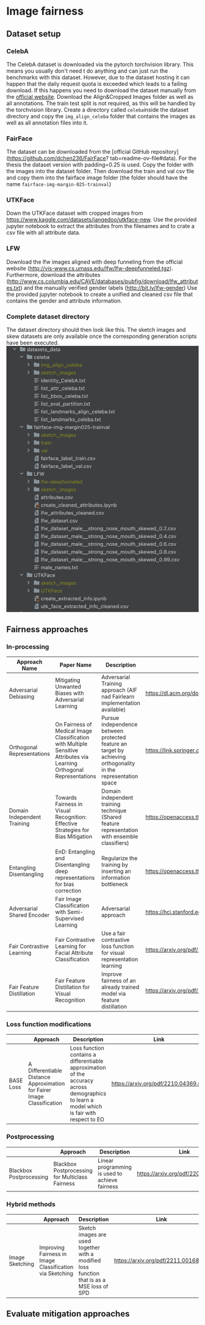 # Image fairness



## Dataset setup

### CelebA
The CelebA dataset is downloaded via the pytorch torchvision library. This means you usually don't need t do 
anything and can just run the benchmarks with this dataset. However, due to the dataset hosting it can happen that the 
daily request quota is exceeded which leads to a failing download. If this happens you need to download the dataset 
manually from the [official website](https://mmlab.ie.cuhk.edu.hk/projects/CelebA.html). Download the Align&Cropped 
Images folder as well as all annotations. The train test split is not required, as this will be handled by the 
torchvision library. Create a directory called `celeba`inside the dataset directory and copy the `img_align_celeba`
folder that contains the images as well as all annotation files into it.

### FairFace
The dataset can be downloaded from the [official GitHub repository](https://github.com/dchen236/FairFace?
tab=readme-ov-file#data). For the thesis the dataset version with padding=0.25 is used. Copy the folder with the 
images into the dataset folder. Then download the train and val csv file and copy them into the fairface image 
folder (the folder should have the name `fairface-img-margin-025-trainval`)

### UTKFace

Down the UTKFace dataset with cropped images from https://www.kaggle.com/datasets/jangedoo/utkface-new. Use the provided jupyter notebook to extract the attributes from the filenames and to crate a csv file with all attribute data.

### LFW

Download the lfw images aligned with deep funneling from the official website (http://vis-www.cs.umass.edu/lfw/lfw-deepfunneled.tgz). Furthermore, download the attributes (http://www.cs.columbia.edu/CAVE/databases/pubfig/download/lfw_attributes.txt) and the manually verified gender labels (http://bit.ly/lfw-gender) 
Use the provided jupyter notebook to create a unified and cleaned csv file that contains the gender and attribute information.

### Complete dataset directory
The dataset directory should then look like this. The sketch images and skew datasets are only available once the corresponding generation scripts have been executed. 
![Dataset directory example](dataset_directory_example.png "Dataset Directory")


## Fairness approaches


### In-processing
| Approach Name               | Paper Name                                                                                                             | Description                                                                                                                        | Link                                                                                                                                                            |
|-----------------------------|------------------------------------------------------------------------------------------------------------------------|------------------------------------------------------------------------------------------------------------------------------------|-----------------------------------------------------------------------------------------------------------------------------------------------------------------|
| Adversarial Debiasing       | Mitigating Unwanted Biases with Adversarial Learning                                                                   | Adversarial Training approach (AIF nad Fairlearn implementation available)                                                         | https://dl.acm.org/doi/pdf/10.1145/3278721.3278779                                                                                                              |
| Orthogonal Representations  | On Fairness of Medical Image Classification with Multiple Sensitive Attributes via Learning Orthogonal Representations | Pursue independence between protected feature an target by achieving orthogonality in the representation space                     | https://link.springer.com/chapter/10.1007/978-3-031-34048-2_13                                                                                                  |
| Domain Independent Training | Towards Fairness in Visual Recognition: Effective Strategies for Bias Mitigation                                       | Domain independent training technique (Shared feature representation with ensemble classifiers)                                    | https://openaccess.thecvf.com/content_CVPR_2020/papers/Wang_Towards_Fairness_in_Visual_Recognition_Effective_Strategies_for_Bias_Mitigation_CVPR_2020_paper.pdf |
| Entangling Disentangling    | EnD: Entangling and Disentangling deep representations for bias correction                                             | Regularize the training by inserting an information bottleneck                                                                     | https://openaccess.thecvf.com/content/CVPR2021/papers/Tartaglione_EnD_Entangling_and_Disentangling_Deep_Representations_for_Bias_Correction_CVPR_2021_paper.pdf |
| Adversarial Shared Encoder  | Fair Image Classification with Semi-Supervised Learning                                                                | Adversarial approach                                                                                                               | https://hci.stanford.edu/courses/cs335/2020/sp/hocarolinecinkay_37018_6192239_Final_Report.pdf                                                                  |
| Fair Contrastive Learning   | Fair Contrastive Learning for Facial Attribute Classification                                                                                              | Use a fair contrastive loss function for visual representation learning                                                            | https://arxiv.org/pdf/2203.16209.pdf                                                                                                                            |
| Fair Feature Distillation   | Fair Feature Distillation for Visual Recognition                                                                       | Improve fairness of an already trained model via feature distillation                                                              | https://arxiv.org/pdf/2106.04411v2.pdf   |


### Loss function modifications
|           | Approach                                                                | Description                                                                                                                                  | Link                                  |
|-----------|-------------------------------------------------------------------------|----------------------------------------------------------------------------------------------------------------------------------------------|---------------------------------------|
| BASE Loss | A Differentiable Distance Approximation for Fairer Image Classification | Loss function contains a differentiable approximation of the accuracy across demographics to  learn a model which is fair with respect to EO | https://arxiv.org/pdf/2210.04369.pdf  |

### Postprocessing
|                         | Approach                                                                                             | Description                                                                                                    | Link                                  |
|-------------------------|------------------------------------------------------------------------------------------------------|----------------------------------------------------------------------------------------------------------------|---------------------------------------|
| Blackbox Postprocessing | Blackbox Postprocessing for Multiclass Fairness                                                      | Linear programming is used to achieve fairness                                                                 | https://arxiv.org/pdf/2201.04461.pdf  |

### Hybrid methods
|                 | Approach                                                 | Description                                                                                | Link                                     |
|-----------------|----------------------------------------------------------|--------------------------------------------------------------------------------------------|------------------------------------------|
| Image Sketching | Improving Fairness in Image Classification via Sketching | Sketch images are used together with a modified loss function that is as a MSE loss of SPD | https://arxiv.org/pdf/2211.00168.pdf     |

## Evaluate mitigation approaches
